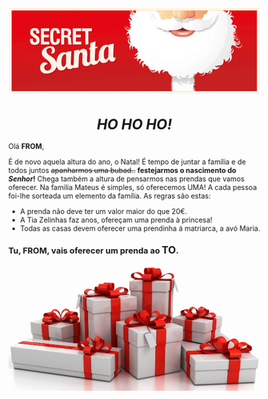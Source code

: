 ![enter image description here](images/santa.gif)
<center><h1><i>HO HO HO!</i></h1></center>

Olá **FROM**,  

  É de novo aquela altura do ano, o Natal! É tempo de juntar a família e de todos juntos ~~apanharmos uma bubad..~~ **festejarmos o nascimento do _Senhor_!**
  Chega também a altura de pensarmos nas prendas que vamos oferecer. Na familia Mateus é simples, só oferecemos UMA! A cada pessoa foi-lhe sorteada um elemento da família.
  As regras são estas:

  - A prenda não deve ter um valor maior do que 20€.
  - A Tia Zelinhas faz anos, ofereçam uma prenda à princesa!
  - Todas as casas devem oferecer uma prendinha á matriarca, a avó Maria.

### Tu, FROM, vais oferecer um prenda ao **<span style="font-size: 20px">TO</span>**.  
  

![enter image description here](images/presents.jpg)
